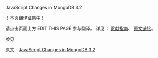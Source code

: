  JavaScript Changes in MongoDB 3.2

 ！本页翻译征集中！

请点击页面上方 EDIT THIS PAGE 参与翻译。
详见：
[贡献指南]( https://github.com/whaleal/MongoDB-Manual-zh/blob/master/CONTRIBUTING.md )、
[原文链接](  https://docs.mongodb.com/manual/release-notes/3.2-javascript/  )。

 参见

原文 - [JavaScript Changes in MongoDB 3.2]( https://docs.mongodb.com/manual/release-notes/3.2-javascript/ )

